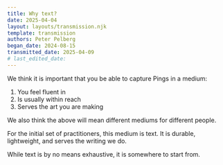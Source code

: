 ```yaml
---
title: Why text?
date: 2025-04-04
layout: layouts/transmission.njk
template: transmission
authors: Peter Pelberg
began_date: 2024-08-15
transmitted_date: 2025-04-09
# last_edited_date:
---
```


We think it is important that you be able to capture Pings in a medium:

1. You feel fluent in
2. Is usually within reach
3. Serves the art you are making

We also think the above will mean different mediums for different people.

For the initial set of practitioners, this medium is text. It is durable, lightweight, and serves the writing we do.

While text is by no means exhaustive, it is somewhere to start from.
